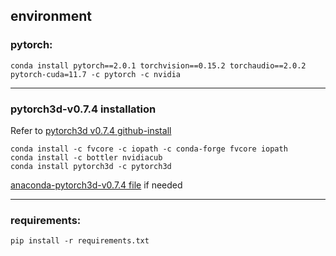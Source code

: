 ## environment 
### pytorch: <br>
```
conda install pytorch==2.0.1 torchvision==0.15.2 torchaudio==2.0.2 pytorch-cuda=11.7 -c pytorch -c nvidia
```
---

### pytorch3d-v0.7.4 installation <br>
Refer to [pytorch3d v0.7.4 github-install](https://github.com/facebookresearch/pytorch3d/blob/v0.7.4/INSTALL.md)

```
conda install -c fvcore -c iopath -c conda-forge fvcore iopath
conda install -c bottler nvidiacub
conda install pytorch3d -c pytorch3d
```
[anaconda-pytorch3d-v0.7.4 file](https://anaconda.org/pytorch3d/pytorch3d/files?page=1&version=0.7.4) if needed

---

### requirements:<br>
```
pip install -r requirements.txt
```